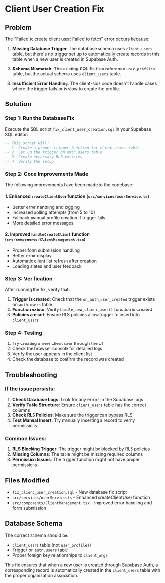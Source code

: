 # Client User Creation Fix

## Problem
The "Failed to create client user: Failed to fetch" error occurs because:

1. **Missing Database Trigger**: The database schema uses `client_users` table, but there's no trigger set up to automatically create records in this table when a new user is created in Supabase Auth.

2. **Schema Mismatch**: The existing SQL fix files reference `user_profiles` table, but the actual schema uses `client_users` table.

3. **Insufficient Error Handling**: The client-side code doesn't handle cases where the trigger fails or is slow to create the profile.

## Solution

### Step 1: Run the Database Fix

Execute the SQL script `fix_client_user_creation.sql` in your Supabase SQL editor:

```sql
-- This script will:
-- 1. Create a proper trigger function for client_users table
-- 2. Set up the trigger on auth.users table
-- 3. Create necessary RLS policies
-- 4. Verify the setup
```

### Step 2: Code Improvements Made

The following improvements have been made to the codebase:

#### 1. Enhanced `createClientUser` function (`src/services/userService.ts`)
- Better error handling and logging
- Increased polling attempts (from 5 to 10)
- Fallback manual profile creation if trigger fails
- More detailed error messages

#### 2. Improved `handleCreateClient` function (`src/components/ClientManagement.tsx`)
- Proper form submission handling
- Better error display
- Automatic client list refresh after creation
- Loading states and user feedback

### Step 3: Verification

After running the fix, verify that:

1. **Trigger is created**: Check that the `on_auth_user_created` trigger exists on `auth.users` table
2. **Function exists**: Verify `handle_new_client_user()` function is created
3. **Policies are set**: Ensure RLS policies allow trigger to insert into `client_users`

### Step 4: Testing

1. Try creating a new client user through the UI
2. Check the browser console for detailed logs
3. Verify the user appears in the client list
4. Check the database to confirm the record was created

## Troubleshooting

### If the issue persists:

1. **Check Database Logs**: Look for any errors in the Supabase logs
2. **Verify Table Structure**: Ensure `client_users` table has the correct columns
3. **Check RLS Policies**: Make sure the trigger can bypass RLS
4. **Test Manual Insert**: Try manually inserting a record to verify permissions

### Common Issues:

1. **RLS Blocking Trigger**: The trigger might be blocked by RLS policies
2. **Missing Columns**: The table might be missing required columns
3. **Permission Issues**: The trigger function might not have proper permissions

## Files Modified

- `fix_client_user_creation.sql` - New database fix script
- `src/services/userService.ts` - Enhanced createClientUser function
- `src/components/ClientManagement.tsx` - Improved error handling and form submission

## Database Schema

The correct schema should be:
- `client_users` table (not `user_profiles`)
- Trigger on `auth.users` table
- Proper foreign key relationships to `client_orgs`

This fix ensures that when a new user is created through Supabase Auth, a corresponding record is automatically created in the `client_users` table with the proper organization association. 
